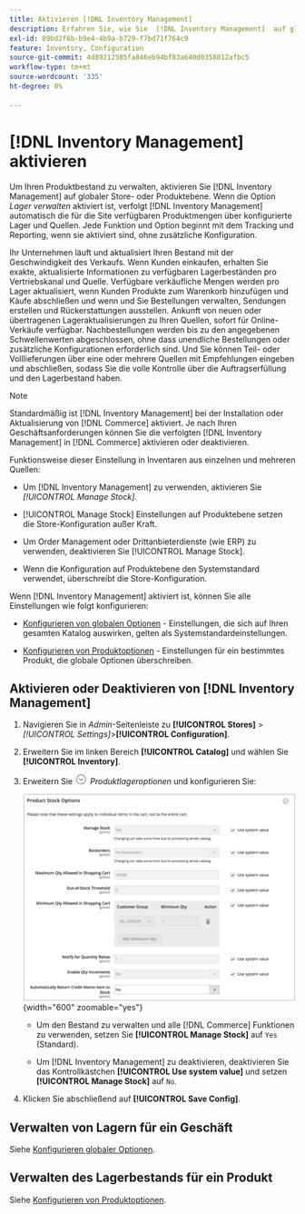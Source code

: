 ```yaml
---
title: Aktivieren [!DNL Inventory Management]
description: Erfahren Sie, wie Sie  [!DNL Inventory Management]  auf globaler Store- oder Produktebene aktivieren.
exl-id: 89bd2f8b-b9e4-4b9a-b729-f7bd71f764c9
feature: Inventory, Configuration
source-git-commit: 4d89212585fa846eb94bf83a640d0358812afbc5
workflow-type: tm+mt
source-wordcount: '335'
ht-degree: 0%

---
```


# [!DNL Inventory Management] aktivieren

Um Ihren Produktbestand zu verwalten, aktivieren Sie [!DNL Inventory Management] auf globaler Store- oder Produktebene. Wenn die Option _Lager verwalten_ aktiviert ist, verfolgt [!DNL Inventory Management] automatisch die für die Site verfügbaren Produktmengen über konfigurierte Lager und Quellen. Jede Funktion und Option beginnt mit dem Tracking und Reporting, wenn sie aktiviert sind, ohne zusätzliche Konfiguration.

Ihr Unternehmen läuft und aktualisiert Ihren Bestand mit der Geschwindigkeit des Verkaufs. Wenn Kunden einkaufen, erhalten Sie exakte, aktualisierte Informationen zu verfügbaren Lagerbeständen pro Vertriebskanal und Quelle. Verfügbare verkäufliche Mengen werden pro Lager aktualisiert, wenn Kunden Produkte zum Warenkorb hinzufügen und Käufe abschließen und wenn und Sie Bestellungen verwalten, Sendungen erstellen und Rückerstattungen ausstellen. Ankunft von neuen oder übertragenen Lageraktualisierungen zu Ihren Quellen, sofort für Online-Verkäufe verfügbar. Nachbestellungen werden bis zu den angegebenen Schwellenwerten abgeschlossen, ohne dass unendliche Bestellungen oder zusätzliche Konfigurationen erforderlich sind. Und Sie können Teil- oder Volllieferungen über eine oder mehrere Quellen mit Empfehlungen eingeben und abschließen, sodass Sie die volle Kontrolle über die Auftragserfüllung und den Lagerbestand haben.

>[!NOTE]
>
>Standardmäßig ist [!DNL Inventory Management] bei der Installation oder Aktualisierung von [!DNL Commerce] aktiviert. Je nach Ihren Geschäftsanforderungen können Sie die verfolgten [!DNL Inventory Management] in [!DNL Commerce] aktivieren oder deaktivieren.

Funktionsweise dieser Einstellung in Inventaren aus einzelnen und mehreren Quellen:

- Um [!DNL Inventory Management] zu verwenden, aktivieren Sie _[!UICONTROL Manage Stock]_.

- [!UICONTROL Manage Stock] Einstellungen auf Produktebene setzen die Store-Konfiguration außer Kraft.

- Um Order Management oder Drittanbieterdienste (wie ERP) zu verwenden, deaktivieren Sie [!UICONTROL Manage Stock].

- Wenn die Konfiguration auf Produktebene den Systemstandard verwendet, überschreibt die Store-Konfiguration.

Wenn [!DNL Inventory Management] aktiviert ist, können Sie alle Einstellungen wie folgt konfigurieren:

- [Konfigurieren von globalen Optionen](global-options.md) - Einstellungen, die sich auf Ihren gesamten Katalog auswirken, gelten als Systemstandardeinstellungen.

- [Konfigurieren von Produktoptionen](product-options.md) - Einstellungen für ein bestimmtes Produkt, die globale Optionen überschreiben.

## Aktivieren oder Deaktivieren von [!DNL Inventory Management]

1. Navigieren Sie in _Admin_-Seitenleiste zu **[!UICONTROL Stores]** > _[!UICONTROL Settings]_>**[!UICONTROL Configuration]**.

1. Erweitern Sie im linken Bereich **[!UICONTROL Catalog]** und wählen Sie **[!UICONTROL Inventory]**.

1. Erweitern Sie ![Erweiterungsauswahl](../assets/icon-display-expand.png) _Produktlageroptionen_ und konfigurieren Sie:

   ![Produktaktienoptionen](assets/config-catalog-inventory-product-stock-options.png){width="600" zoomable="yes"}

   - Um den Bestand zu verwalten und alle [!DNL Commerce] Funktionen zu verwenden, setzen Sie **[!UICONTROL Manage Stock]** auf `Yes` (Standard).

   - Um [!DNL Inventory Management] zu deaktivieren, deaktivieren Sie das Kontrollkästchen **[!UICONTROL Use system value]** und setzen **[!UICONTROL Manage Stock]** auf `No`.

1. Klicken Sie abschließend auf **[!UICONTROL Save Config]**.

## Verwalten von Lagern für ein Geschäft

Siehe [Konfigurieren globaler Optionen](global-options.md).

## Verwalten des Lagerbestands für ein Produkt

Siehe [Konfigurieren von Produktoptionen](product-options.md).

